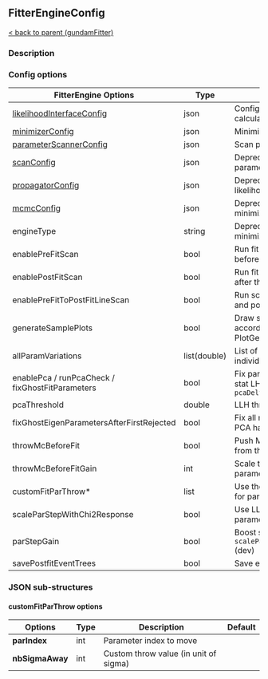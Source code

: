 ## FitterEngineConfig

[< back to parent (gundamFitter)](../applications/gundamFitter.md)

### Description

### Config options

| FitterEngine Options                                | Type         | Description                                                                   | Default  |
|-----------------------------------------------------|--------------|-------------------------------------------------------------------------------|----------|
| [likelihoodInterfaceConfig](LikelihoodInterface.md) | json         | Configure the likelihood calculation.                                         | required |
| [minimizerConfig](MinimizerInterface.md)            | json         | MinimizerInterface config                                                     | required |
| [parameterScannerConfig](./ParScanner.md)           | json         | Scan parameters config                                                        |          |
| [scanConfig](./ParScanner.md)                       | json         | Deprecated. See parameterScannerConfig.                                       |          |
| [propagatorConfig](Propagator.md)                   | json         | Deprecated. See likelihoodInterfaceConfig.                                    |          |
| [mcmcConfig](MCMCInterface.md)                      | json         | Deprecated. See minimizerConfig                                               |          |
| engineType                                          | string       | Deprecated. See minimizerConfig                                               |          |
| enablePreFitScan                                    | bool         | Run fit parameter scan right before the minimization                          | false    |
| enablePostFitScan                                   | bool         | Run fit parameter scan right after the minimization                           | false    |
| enablePreFitToPostFitLineScan                       | bool         | Run scan between the prefit and postfit parameters                            | false    |
| generateSamplePlots                                 | bool         | Draw sample histograms according to the PlotGenerator config                  | true     |
| allParamVariations                                  | list(double) | List of points to perform individual parameter variation                      |          |
| enablePca / runPcaCheck / fixGhostFitParameters     | bool         | Fix parameter if the effect on stat LHH is lower than `pcaDeltaChi2Threshold` | false    |
| pcaThreshold                                        | double       | LLH threshold for PCA                                                         | 1E-6     |
| fixGhostEigenParametersAfterFirstRejected           | bool         | Fix all next parameters once PCA has been triggered (dev)                     | false    |
| throwMcBeforeFit                                    | bool         | Push MC parameter away from their prior before fitting                        | false    |
| throwMcBeforeFitGain                                | int          | Scale throws for MC parameters                                                | 1        |
| customFitParThrow*                                  | list         | Use the custom thrown values for parameters (dev)                             |          |
| scaleParStepWithChi2Response                        | bool         | Use LLH profile to scale parameter step size (dev)                            | false    |
| parStepGain                                         | bool         | Boost step value with `scaleParStepWithChi2Response` (dev)                    | 0.1      |
| savePostfitEventTrees                               | bool         | Save event tree after the fit.                                                | false    |

### JSON sub-structures

#### customFitParThrow options

| Options         | Type | Description                           | Default |
|-----------------|------|---------------------------------------|---------|
| **parIndex**    | int  | Parameter index to move               |         |
| **nbSigmaAway** | int  | Custom throw value (in unit of sigma) |         |
